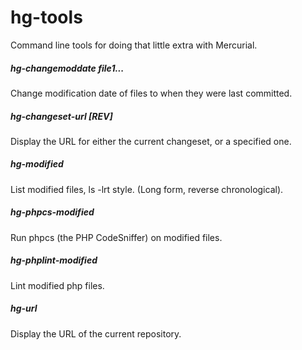 # hg-tools
Command line tools for doing that little extra with Mercurial.

##### hg-changemoddate file1...

Change modification date of files to when they were last committed.

##### hg-changeset-url [REV]

Display the URL for either the current changeset, or a specified one.

##### hg-modified

List modified files, ls -lrt style. (Long form, reverse chronological).

##### hg-phpcs-modified

Run phpcs (the PHP CodeSniffer) on modified files.

##### hg-phplint-modified

Lint modified php files.

##### hg-url

Display the URL of the current repository.
